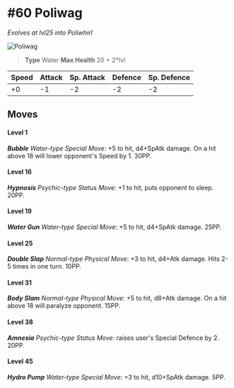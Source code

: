 # #60 Poliwag
*Evolves at lvl25 into Poliwhirl*

![Poliwag](https://img.pokemondb.net/sprites/home/normal/1x/poliwag.png)

> **Type** Water
> **Max Health** 20 + 2\*lvl

| Speed | Attack | Sp. Attack | Defence | Sp. Defence |
| ----- | ------ | ---------- | ------- | ----------- |
| +0 | -1 | -2 | -2 | -2 |

## Moves
#### Level 1

***Bubble** Water-type Special Move*: +5 to hit, d4+SpAtk damage. On a hit above 18 will lower opponent's Speed by 1. 30PP.
#### Level 16

***Hypnosis** Psychic-type Status Move*: +1 to hit, puts opponent to sleep. 20PP.
#### Level 19

***Water Gun** Water-type Special Move*: +5 to hit, d4+SpAtk damage.  25PP.
#### Level 25

***Double Slap** Normal-type Physical Move*: +3 to hit, d4+Atk damage. Hits 2-5 times in one turn. 10PP.
#### Level 31

***Body Slam** Normal-type Physical Move*: +5 to hit, d8+Atk damage. On a hit above 18 will paralyze opponent. 15PP.
#### Level 38

***Amnesia** Psychic-type Status Move*: raises user's Special Defence by 2. 20PP.
#### Level 45

***Hydro Pump** Water-type Special Move*: +3 to hit, d10+SpAtk damage.  5PP.

